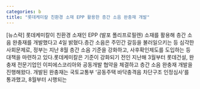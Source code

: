 ```yaml
---
categories: b
title: "롯데케미칼 친환경 소재 EPP 활용한 층간 소음 완충재 개발"
---
```

[뉴스락] 롯데케미칼이 친환경 소재인 EPP (발포 폴리프로필렌) 소재를 활용해 층간 소음 완충재를 개발했다고 4일 밝혔다.층간 소음은 주민간 갈등을 불러일으키는 등 심각한 사회문제로, 정부는 지난 8월 층간 소음 기준을 강화하고, 사후확인제도를 도입하는 등 대책을 마련하고 있다.롯데케미칼은 기준이 강화되기 전인 지난해 3월부터 롯데건설, 완충재 전문기업인 이피에스코리아와 공동개발 협약을 체결하고 층간 소음 완충재 개발을 진행해왔다. 개발된 완충재는 국토교통부 ‘공동주택 바닥충격음 차단구조 인정심사’를 통과했고, 8월부터 시행되는
